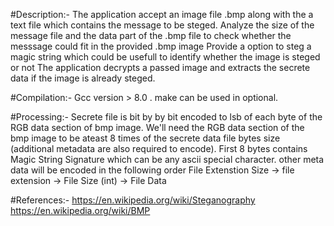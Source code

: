 #Description:-
The application accept an image file .bmp along with the a text file which contains the message to be steged.
Analyze the size of the message file and the data part of the .bmp file to check whether the messsage could fit in the provided .bmp image
Provide a option to steg a magic string which could be usefull to identify whether the image is steged or not
The application decrypts a passed image and extracts the secrete data if the image is already steged.

#Compilation:-
Gcc version > 8.0 .
make can be used in optional.

#Processing:-
Secrete file is bit by by bit encoded to lsb of each byte of the RGB data section of bmp image.
We'll need the RGB data section of the bmp image to be ateast 8 times of the secrete data file bytes size (additional metadata are also required to encode).
First 8 bytes contains Magic String Signature which can be any ascii special character.
other meta data will be encoded in the following order File Extenstion Size -> file extension -> File Size (int) -> File Data

#References:-
https://en.wikipedia.org/wiki/Steganography
https://en.wikipedia.org/wiki/BMP
